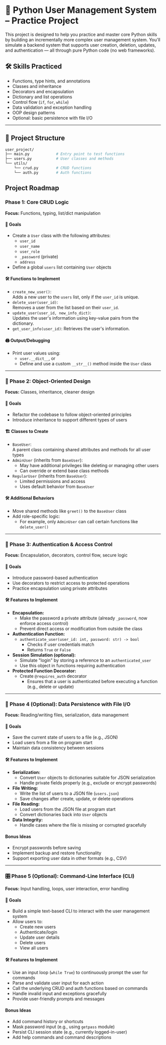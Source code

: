 # 🧠 Python User Management System – Practice Project

This project is designed to help you practice and master core Python skills by building an incrementally more complex user management system. You'll simulate a backend system that supports user creation, deletion, updates, and authentication — all through pure Python code (no web frameworks).

## 🛠️ Skills Practiced
- Functions, type hints, and annotations
- Classes and inheritance
- Decorators and encapsulation
- Dictionary and list operations
- Control flow (`if`, `for`, `while`)
- Data validation and exception handling
- OOP design patterns
- Optional: basic persistence with file I/O
---

## 📁 Project Structure
```bash
user_project/
├── main.py            # Entry point to test functions
├── users.py           # User classes and methods
└── utils/
    └── crud.py        # CRUD functions
    └── auth.py        # Auth functions
```

## Project Roadmap

### Phase 1: Core CRUD Logic
**Focus:** Functions, typing, list/dict manipulation

#### 📌 Goals
- Create a `User` class with the following attributes:
    - `user_id`
    - `user_name`
    - `user_role`
    - `_password` (private)
    - `address`
- Define a global `users` list containing `User` objects
#### 🛠️ Functions to Implement
- `create_new_user()`:  
    Adds a new user to the `users` list, only if the `user_id` is unique.
- `delete_user(user_id)`:  
    Removes a user from the list based on their `user_id`.
- `update_user(user_id, new_info_dict)`:  
    Updates the user's information using key-value pairs from the dictionary.
- `get_user_info(user_id)`:
    Retrieves the user's information.
#### 🖨️ Output/Debugging
- Print user values using:
    - `user.__dict__`, or
    - Define and use a custom `__str__()` method inside the `User` class
---

### 🧱 Phase 2: Object-Oriented Design
**Focus:** Classes, inheritance, cleaner design

#### 📌 Goals
- Refactor the codebase to follow object-oriented principles
- Introduce inheritance to support different types of users
#### 🏗️ Classes to Create
- `BaseUser`:  
    A parent class containing shared attributes and methods for all user types
- `AdminUser` (inherits from `BaseUser`):  
    - May have additional privileges like deleting or managing other users
    - Can override or extend base class methods
- `RegularUser` (inherits from `BaseUser`):  
    - Limited permissions and access
    - Uses default behavior from `BaseUser`
#### 🛠️ Additional Behaviors
- Move shared methods like `greet()` to the `BaseUser` class
- Add role-specific logic:
    - For example, only `AdminUser` can call certain functions like `delete_user()`
---

### 🔐 Phase 3: Authentication & Access Control
**Focus:** Encapsulation, decorators, control flow, secure logic

#### 📌 Goals
- Introduce password-based authentication
- Use decorators to restrict access to protected operations
- Practice encapsulation using private attributes
#### 🛠️ Features to Implement
- **Encapsulation:**
    - Make the password a private attribute (already `_password`, now enforce access control)
    - Prevent direct access or modification from outside the class
- **Authentication Function:**
  - `authenticate_user(user_id: int, password: str) -> bool`
    - Checks if user credentials match
    - Returns `True` or `False`
- **Session Simulation (optional):**
  - Simulate "login" by storing a reference to an `authenticated_user`
  - Use this object in functions requiring authentication
- **Protected Function Decorator:**
  - Create `@requires_auth` decorator
    - Ensures that a user is authenticated before executing a function (e.g., delete or update)
---

### 💾 Phase 4 (Optional): Data Persistence with File I/O
**Focus:** Reading/writing files, serialization, data management
#### 📌 Goals
- Save the current state of users to a file (e.g., JSON)
- Load users from a file on program start
- Maintain data consistency between sessions
#### 🛠️ Features to Implement
- **Serialization:**
    - Convert `User` objects to dictionaries suitable for JSON serialization
    - Handle private fields properly (e.g., exclude or encrypt passwords)
- **File Writing:**
    - Write the list of users to a JSON file (`users.json`)
    - Save changes after create, update, or delete operations
- **File Reading:**
    - Load users from the JSON file at program start
    - Convert dictionaries back into `User` objects
- **Data Integrity:**
    - Handle cases where the file is missing or corrupted gracefully
#### Bonus Ideas
  - Encrypt passwords before saving
  - Implement backup and restore functionality
  - Support exporting user data in other formats (e.g., CSV)
---
### 🎛️ Phase 5 (Optional): Command-Line Interface (CLI)
**Focus:** Input handling, loops, user interaction, error handling
#### 📌 Goals
- Build a simple text-based CLI to interact with the user management system
- Allow users to:
    - Create new users
    - Authenticate/login
    - Update user details
    - Delete users
    - View all users
#### 🛠️ Features to Implement
- Use an input loop (`while True`) to continuously prompt the user for commands
- Parse and validate user input for each action
- Call the underlying CRUD and auth functions based on commands
- Handle invalid input and exceptions gracefully
- Provide user-friendly prompts and messages
#### Bonus Ideas
  - Add command history or shortcuts
  - Mask password input (e.g., using `getpass` module)
  - Persist CLI session state (e.g., currently logged-in-user)
  - Add help commands and command descriptions
